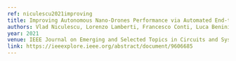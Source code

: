 ```yaml
---
ref: niculescu2021improving
title: Improving Autonomous Nano-Drones Performance via Automated End-to-End Optimization and Deployment of DNNs
authors: Vlad Niculescu, Lorenzo Lamberti, Francesco Conti, Luca Benini, Daniele Palossi
year: 2021
venue: IEEE Journal on Emerging and Selected Topics in Circuits and Systems
link: https://ieeexplore.ieee.org/abstract/document/9606685
---
```

